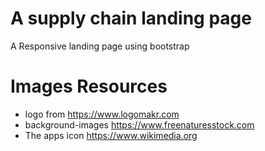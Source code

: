 # A supply chain landing page 
 A Responsive landing page using bootstrap
 # Images Resources
   - logo from <https://www.logomakr.com>
   - background-images <https://www.freenaturesstock.com>
   - The apps icon <https://www.wikimedia.org>

